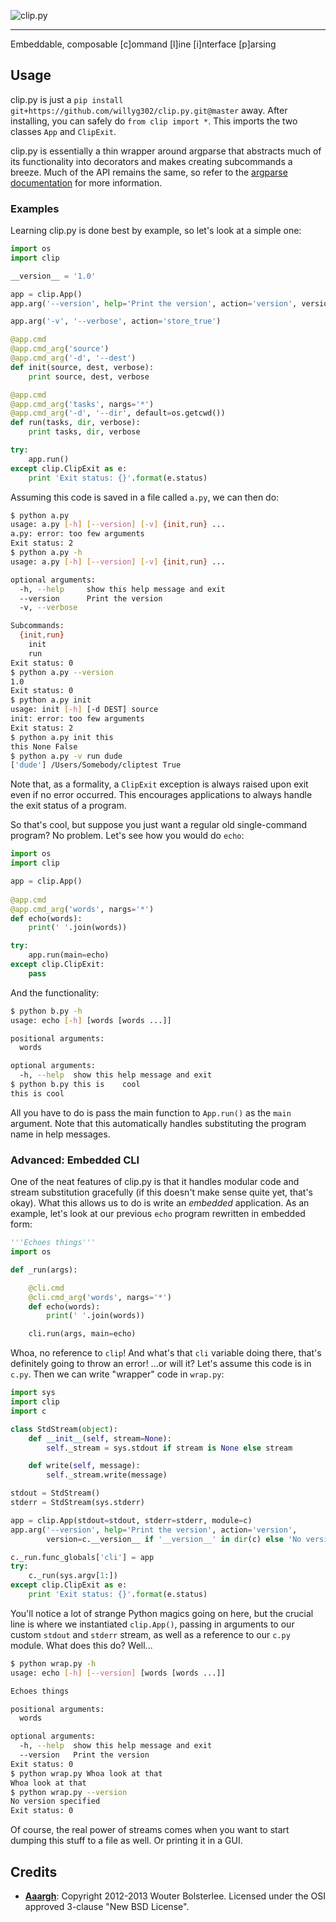 ![clip.py](https://rawgit.com/willyg302/clip.py/master/clip-logo.svg "It looks like you're trying to make a CLI.")

---

Embeddable, composable [c]ommand [l]ine [i]nterface [p]arsing

## Usage

clip.py is just a `pip install git+https://github.com/willyg302/clip.py.git@master` away. After installing, you can safely do `from clip import *`. This imports the two classes `App` and `ClipExit`.

clip.py is essentially a thin wrapper around argparse that abstracts much of its functionality into decorators and makes creating subcommands a breeze. Much of the API remains the same, so refer to the [argparse documentation](https://docs.python.org/2.7/library/argparse.html) for more information.

### Examples

Learning clip.py is done best by example, so let's look at a simple one:

```python
import os
import clip

__version__ = '1.0'

app = clip.App()
app.arg('--version', help='Print the version', action='version', version=__version__)

app.arg('-v', '--verbose', action='store_true')

@app.cmd
@app.cmd_arg('source')
@app.cmd_arg('-d', '--dest')
def init(source, dest, verbose):
	print source, dest, verbose

@app.cmd
@app.cmd_arg('tasks', nargs='*')
@app.cmd_arg('-d', '--dir', default=os.getcwd())
def run(tasks, dir, verbose):
	print tasks, dir, verbose

try:
	app.run()
except clip.ClipExit as e:
	print 'Exit status: {}'.format(e.status)
```

Assuming this code is saved in a file called `a.py`, we can then do:

```bash
$ python a.py
usage: a.py [-h] [--version] [-v] {init,run} ...
a.py: error: too few arguments
Exit status: 2
$ python a.py -h
usage: a.py [-h] [--version] [-v] {init,run} ...

optional arguments:
  -h, --help     show this help message and exit
  --version      Print the version
  -v, --verbose

Subcommands:
  {init,run}
    init
    run
Exit status: 0
$ python a.py --version
1.0
Exit status: 0
$ python a.py init
usage: init [-h] [-d DEST] source
init: error: too few arguments
Exit status: 2
$ python a.py init this
this None False
$ python a.py -v run dude
['dude'] /Users/Somebody/cliptest True
```

Note that, as a formality, a `ClipExit` exception is always raised upon exit even if no error occurred. This encourages applications to always handle the exit status of a program.

So that's cool, but suppose you just want a regular old single-command program? No problem. Let's see how you would do `echo`:

```python
import os
import clip

app = clip.App()
	
@app.cmd
@app.cmd_arg('words', nargs='*')
def echo(words):
	print(' '.join(words))

try:
	app.run(main=echo)
except clip.ClipExit:
	pass
```

And the functionality:

```bash
$ python b.py -h
usage: echo [-h] [words [words ...]]

positional arguments:
  words

optional arguments:
  -h, --help  show this help message and exit
$ python b.py this is    cool
this is cool
```

All you have to do is pass the main function to `App.run()` as the `main` argument. Note that this automatically handles substituting the program name in help messages.

### Advanced: Embedded CLI

One of the neat features of clip.py is that it handles modular code and stream substitution gracefully (if this doesn't make sense quite yet, that's okay). What this allows us to do is write an *embedded* application. As an example, let's look at our previous `echo` program rewritten in embedded form:

```python
'''Echoes things'''
import os

def _run(args):

	@cli.cmd
	@cli.cmd_arg('words', nargs='*')
	def echo(words):
		print(' '.join(words))

	cli.run(args, main=echo)
```

Whoa, no reference to `clip`! And what's that `cli` variable doing there, that's definitely going to throw an error! ...or will it? Let's assume this code is in `c.py`. Then we can write "wrapper" code in `wrap.py`:

```python
import sys
import clip
import c

class StdStream(object):
	def __init__(self, stream=None):
		self._stream = sys.stdout if stream is None else stream

	def write(self, message):
		self._stream.write(message)

stdout = StdStream()
stderr = StdStream(sys.stderr)

app = clip.App(stdout=stdout, stderr=stderr, module=c)
app.arg('--version', help='Print the version', action='version',
	    version=c.__version__ if '__version__' in dir(c) else 'No version specified')

c._run.func_globals['cli'] = app
try:
	c._run(sys.argv[1:])
except clip.ClipExit as e:
	print 'Exit status: {}'.format(e.status)
```

You'll notice a lot of strange Python magics going on here, but the crucial line is where we instantiated `clip.App()`, passing in arguments to our custom `stdout` and `stderr` stream, as well as a reference to our `c.py` module. What does this do? Well...

```bash
$ python wrap.py -h
usage: echo [-h] [--version] [words [words ...]]

Echoes things

positional arguments:
  words

optional arguments:
  -h, --help  show this help message and exit
  --version   Print the version
Exit status: 0
$ python wrap.py Whoa look at that
Whoa look at that
$ python wrap.py --version
No version specified
Exit status: 0
```

Of course, the real power of streams comes when you want to start dumping this stuff to a file as well. Or printing it in a GUI.

## Credits

- **[Aaargh](https://github.com/wbolster/aaargh)**: Copyright 2012-2013 Wouter Bolsterlee. Licensed under the OSI approved 3-clause "New BSD License".
